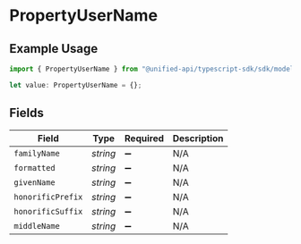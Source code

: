 # PropertyUserName

## Example Usage

```typescript
import { PropertyUserName } from "@unified-api/typescript-sdk/sdk/models/shared";

let value: PropertyUserName = {};
```

## Fields

| Field              | Type               | Required           | Description        |
| ------------------ | ------------------ | ------------------ | ------------------ |
| `familyName`       | *string*           | :heavy_minus_sign: | N/A                |
| `formatted`        | *string*           | :heavy_minus_sign: | N/A                |
| `givenName`        | *string*           | :heavy_minus_sign: | N/A                |
| `honorificPrefix`  | *string*           | :heavy_minus_sign: | N/A                |
| `honorificSuffix`  | *string*           | :heavy_minus_sign: | N/A                |
| `middleName`       | *string*           | :heavy_minus_sign: | N/A                |